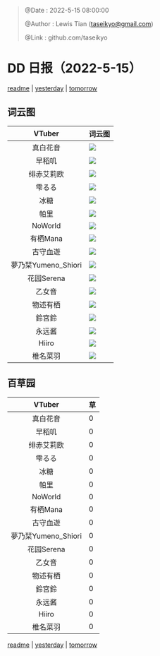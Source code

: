 > @Date    : 2022-5-15 08:00:00
>
> @Author  : Lewis Tian (taseikyo@gmail.com)
>
> @Link    : github.com/taseikyo

# DD 日报（2022-5-15）

[readme](../README.md) | [yesterday](2022-5-14.md) | [tomorrow](2022-5-16.md)

## 词云图

|VTuber|词云图|
|:-:|-|
|真白花音|![](../../images/daily/21402309_2022-5-15_purge_wordcloud.png)|
|早稻叽|![](../../images/daily/41682_2022-5-15_purge_wordcloud.png)|
|绯赤艾莉欧|![](../../images/daily/21396545_2022-5-15_purge_wordcloud.png)|
|雫るる|![](../../images/daily/21013446_2022-5-15_purge_wordcloud.png)|
|冰糖|![](../../images/daily/876396_2022-5-15_purge_wordcloud.png)|
|帕里|![](../../images/daily/4895312_2022-5-15_purge_wordcloud.png)|
|NoWorld|![](../../images/daily/21448649_2022-5-15_purge_wordcloud.png)|
|有栖Mana|![](../../images/daily/6542258_2022-5-15_purge_wordcloud.png)|
|古守血遊|![](../../images/daily/8725120_2022-5-15_purge_wordcloud.png)|
|夢乃栞Yumeno_Shiori|![](../../images/daily/14052636_2022-5-15_purge_wordcloud.png)|
|花园Serena|![](../../images/daily/14327465_2022-5-15_purge_wordcloud.png)|
|乙女音|![](../../images/daily/21320551_2022-5-15_purge_wordcloud.png)|
|物述有栖|![](../../images/daily/21449083_2022-5-15_purge_wordcloud.png)|
|鈴宮鈴|![](../../images/daily/21685677_2022-5-15_purge_wordcloud.png)|
|永远酱|![](../../images/daily/21701071_2022-5-15_purge_wordcloud.png)|
|Hiiro|![](../../images/daily/21919321_2022-5-15_purge_wordcloud.png)|
|椎名菜羽|![](../../images/daily/22347054_2022-5-15_purge_wordcloud.png)|

## 百草园

|VTuber|草|
|:-:|-|
|真白花音|0|
|早稻叽|0|
|绯赤艾莉欧|0|
|雫るる|0|
|冰糖|0|
|帕里|0|
|NoWorld|0|
|有栖Mana|0|
|古守血遊|0|
|夢乃栞Yumeno_Shiori|0|
|花园Serena|0|
|乙女音|0|
|物述有栖|0|
|鈴宮鈴|0|
|永远酱|0|
|Hiiro|0|
|椎名菜羽|0|

[readme](../README.md) | [yesterday](2022-5-14.md) | [tomorrow](2022-5-16.md)
